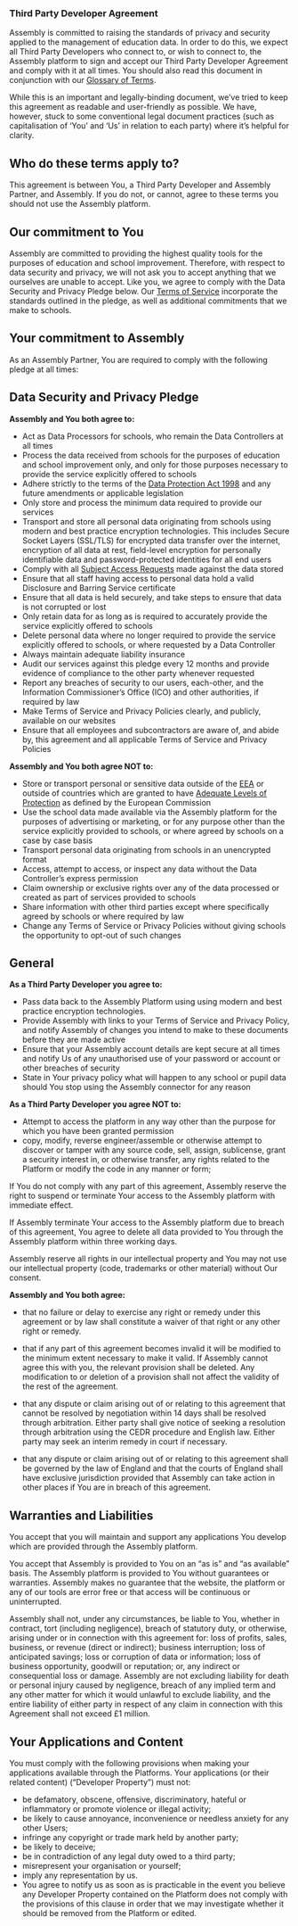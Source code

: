 ### Third Party Developer Agreement

Assembly is committed to raising the standards of privacy and security applied to the management of education data.  In order to do this, we expect all Third Party Developers who connect to, or wish to connect to, the Assembly platform to sign and accept our Third Party Developer Agreement and comply with it at all times. You should also read this document in conjunction with our [Glossary of Terms](http://assembly.education/privacy/glossary/).

While this is an important and legally-binding document, we’ve tried to keep this agreement as readable and user-friendly as possible. We have, however, stuck to some conventional legal document practices (such as capitalisation of ‘You’ and ‘Us’ in relation to each party) where it’s helpful for clarity.

## Who do these terms apply to?

This agreement is between You, a Third Party Developer and Assembly Partner, and Assembly.  If you do not, or cannot, agree to these terms you should not use the Assembly platform.

## Our commitment to You

Assembly are committed to providing the highest quality tools for the purposes of education and school improvement.  Therefore, with respect to data security and privacy, we will not ask you to accept anything that we ourselves are unable to accept.  Like you, we agree to comply with the Data Security and Privacy Pledge below.  Our [Terms of Service](https://github.com/assembly-edu/terms-of-service/blob/master/terms.md) incorporate the standards outlined in the pledge, as well as additional commitments that we make to schools.

## Your commitment to Assembly

As an Assembly Partner, You are required to comply with the following pledge at all times:

## Data Security and Privacy Pledge

**Assembly and You both agree to:**

* Act as Data Processors for schools, who remain the Data Controllers at all times
* Process the data received from schools for the purposes of education and school improvement only, and only for those purposes necessary to provide the service explicitly offered to schools
* Adhere strictly to the terms of the [Data Protection Act 1998](http://www.legislation.gov.uk/ukpga/1998/29/contents) and any future amendments or applicable legislation
* Only store and process the minimum data required to provide our services
* Transport and store all personal data originating from schools using modern and best practice encryption technologies.  This includes Secure Socket Layers (SSL/TLS) for encrypted data transfer over the internet, encryption of all data at rest, field-level encryption for personally identifiable data and password-protected identities for all end users
* Comply with all [Subject Access Requests](https://ico.org.uk/for-organisations/guide-to-data-protection/principle-6-rights/subject-access-request/) made against the data stored
* Ensure that all staff having access to personal data hold a valid Disclosure and Barring Service certificate
* Ensure that all data is held securely, and take steps to ensure that data is not corrupted or lost
* Only retain data for as long as is required to accurately provide the service explicitly offered to schools
* Delete personal data where no longer required to provide the service explicitly offered to schools, or where requested by a Data Controller
* Always maintain adequate liability insurance
* Audit our services against this pledge every 12 months and provide evidence of compliance to the other party whenever requested
* Report any breaches of security to our users, each-other, and the Information Commissioner’s Office (ICO) and other authorities, if required by law
* Make Terms of Service and Privacy Policies clearly, and publicly, available on our websites
* Ensure that all employees and subcontractors are aware of, and abide by, this agreement and all applicable Terms of Service and Privacy Policies

**Assembly and You both agree NOT to:**

* Store or transport personal or sensitive data outside of the [EEA](https://ico.org.uk/for-organisations/guide-to-data-protection/principle-8-international/) or outside of countries which are granted to have [Adequate Levels of Protection](http://ec.europa.eu/justice/data-protection/international-transfers/adequacy/index_en.htm) as defined by the European Commission
* Use the school data made available via the Assembly platform for the purposes of advertising or marketing, or for any purpose other than the service explicitly provided to schools, or where agreed by schools on a case by case basis
* Transport personal data originating from schools in an unencrypted format
* Access, attempt to access, or inspect any data without the Data Controller’s express permission
* Claim ownership or exclusive rights over any of the data processed or created as part of services provided to schools
* Share information with other third parties except where specifically agreed by schools or where required by law
* Change any Terms of Service or Privacy Policies without giving schools the opportunity to opt-out of such changes

## General

**As a Third Party Developer you agree to:**

* Pass data back to the Assembly Platform using using modern and best practice encryption technologies.
* Provide Assembly with links to your Terms of Service and Privacy Policy, and notify Assembly of changes you intend to make to these documents before they are made active
* Ensure that your Assembly account details are kept secure at all times and notify Us of any unauthorised use of your password or account or other breaches of security
* State in Your privacy policy what will happen to any school or pupil data should You stop using the Assembly connector for any reason

**As a Third Party Developer you agree NOT to:**

* Attempt to access the platform in any way other than the purpose for which you have been granted permission
* copy, modify, reverse engineer/assemble or otherwise attempt to discover or tamper with any source code, sell, assign, sublicense, grant a security interest in, or otherwise transfer, any rights related to the Platform or modify the code in any manner or form;

If You do not comply with any part of this agreement, Assembly reserve the right to suspend or terminate Your access to the Assembly platform with immediate effect.

If Assembly terminate Your access to the Assembly platform due to breach of this agreement, You agree to delete all data provided to You through the Assembly platform within three working days.

Assembly reserve all rights in our intellectual property and You may not use our intellectual property (code, trademarks or other material) without Our consent.

**Assembly and You both agree:**

* that no failure or delay to exercise any right or remedy under this agreement or by law shall constitute a waiver of that right or any other right or remedy.

* that if any part of this agreement becomes invalid it will be modified to the minimum extent necessary to make it valid. If Assembly cannot agree this with you, the relevant provision shall be deleted. Any modification to or deletion of a provision shall not affect the validity of the rest of the agreement.

* that any dispute or claim arising out of or relating to this agreement that cannot be resolved by negotiation within 14 days shall be resolved through arbitration. Either party shall give notice of seeking a resolution through arbitration using the CEDR procedure and English law. Either party may seek an interim remedy in court if necessary.

* that any dispute or claim arising out of or relating to this agreement shall be governed by the law of England and that the courts of England shall have exclusive jurisdiction provided that Assembly can take action in other places if You are in breach of this agreement.

## Warranties and Liabilities

You accept that you will maintain and support any applications You develop which are provided through the Assembly platform.

You accept that Assembly is provided to You on an “as is” and “as available” basis.  The Assembly platform is provided to You without guarantees or warranties.  Assembly makes no guarantee that the website, the platform or any of our tools are error free or that access will be continuous or uninterrupted.

Assembly shall not, under any circumstances, be liable to You, whether in contract, tort (including negligence), breach of statutory duty, or otherwise, arising under or in connection with this agreement for: loss of profits, sales, business, or revenue (direct or indirect); business interruption; loss of anticipated savings; loss or corruption of data or information; loss of business opportunity, goodwill or reputation; or, any indirect or consequential loss or damage. Assembly are not excluding liability for death or personal injury caused by negligence, breach of any implied term and any other matter for which it would unlawful to exclude liability, and the entire liability of either party in respect of any claim in connection with this Agreement shall not exceed £1 million.

## Your Applications and Content

You must comply with the following provisions when making your applications available through the Platforms.  Your applications (or their related content) (“Developer Property”) must not:

* be defamatory, obscene, offensive, discriminatory, hateful or inflammatory or promote violence or illegal activity;
* be likely to cause annoyance, inconvenience or needless anxiety for any other Users;
* infringe any copyright or trade mark held by another party;
* be likely to deceive;
* be in contradiction of any legal duty owed to a third party;
* misrepresent your organisation or yourself;
* imply any representation by us.
* You agree to notify us as soon as is practicable in the event you believe any Developer Property contained on the Platform does not comply with the provisions of this clause in order that we may investigate whether it should be removed from the Platform or edited.


